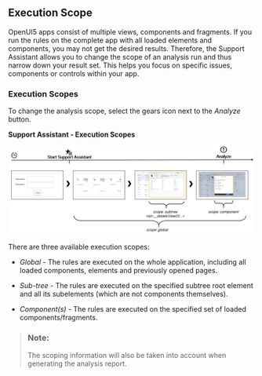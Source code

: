 <!-- loioe15067d976f24b11907f4c262bd749a0 -->

## Execution Scope

OpenUI5 apps consist of multiple views, components and fragments. If you run the rules on the complete app with all loaded elements and components, you may not get the desired results. Therefore, the Support Assistant allows you to change the scope of an analysis run and thus narrow down your result set. This helps you focus on specific issues, components or controls within your app.



### Execution Scopes

To change the analysis scope, select the gears icon next to the *Analyze* button.

  
  
**Support Assistant - Execution Scopes**

![](images/loio272b4b50d3c44895aeb1a00b0a61009f_LowRes.png "Support Assistant - Execution Scopes")

There are three available execution scopes:

-   *Global* - The rules are executed on the whole application, including all loaded components, elements and previously opened pages.

-   *Sub-tree* - The rules are executed on the specified subtree root element and all its subelements \(which are not components themselves\).

-   *Component\(s\)* - The rules are executed on the specified set of loaded components/fragments.


> ### Note:  
> The scoping information will also be taken into account when generating the analysis report.

